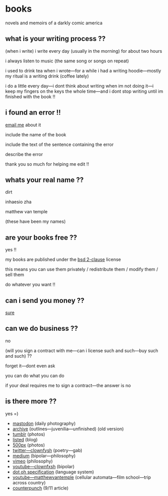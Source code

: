 # books

novels and memoirs of a darkly comic america

## what is your writing process ??

(when i write) i write every day (usually in the morning) for about two hours

i always listen to music (the same song or songs on repeat)

i used to drink tea when i wrote—for a while i had a writing hoodie—mostly my ritual is a writing drink (coffee lately)

i do a little every day—i dont think about writing when im not doing it—i keep my fingers on the keys the whole time—and i dont stop writing until im finished with the book !!

## i found an error !!

[email me](mailto:dirt@fastmail.com) about it

include the name of the book

include the text of the sentence containing the error

describe the error

thank you so much for helping me edit !!

## whats your real name ??

dirt

inhaesio zha

matthew van temple

(these have been my names)

## are your books free ??

yes !!

my books are published under the [bsd 2-clause](https://github.com/triangledirt/books/blob/main/LICENSE) license

this means you can use them privately / redistribute them / modify them / sell them

do whatever you want !!

## can i send you money ??

[sure](https://cash.app/$triangledirt)

## can we do business ??

no

(will you sign a contract with me—can i license such and such—buy such and such) ??

forget it—dont even ask

you can do what you can do

if your deal requires me to sign a contract—the answer is no

## is there more ??

yes =)

- <a href="https://stranger.social/@dirt" rel="me">mastodon</a> (daily photography)
- [archive](http://archive.dirt.fastmail.com.user.fm/) (outlines—juvenilia—unfinished) (old version)
- [tumblr](https://www.tumblr.com/triangledirt) (photos)
- [listed](https://listed.to/@triangledirt) (blog)
- [500px](https://500px.com/p/triangledirt?view=photos) (photos)
- [twitter—clownfysh](https://twitter.com/clownfysh) (poetry—gab)
- [medium](https://medium.com/@deadnovelist) (bipolar—philosophy)
- [vimeo](https://vimeo.com/deadnovelist) (philosophy)
- [youtube—clownfxsh](https://m.youtube.com/user/clownfxsh/videos) (bipolar)
- [dot oh specification](https://docs.google.com/document/d/18vFDRfgUui8Ye0jJJd3lm088-3u8hnQbBrwKEp6vatM/mobilebasic?authkey=CNub6MEH&hl=en) (language system)
- [youtube—matthewvantemple](https://m.youtube.com/user/matthewvantemple/videos) (cellular automata—film school—trip across country)
- [counterpunch](https://www.counterpunch.org/2001/10/09/marginalization-and-terror/) (9/11 article)
